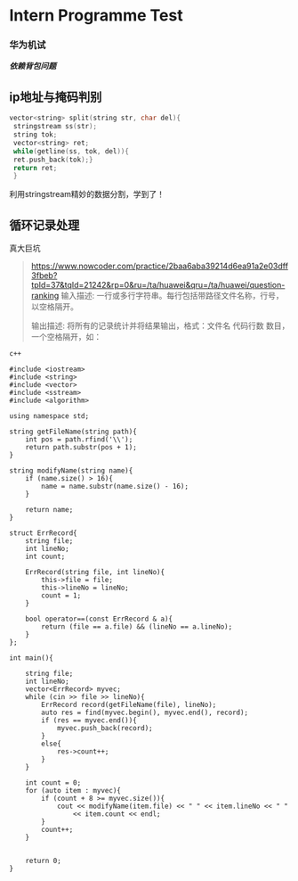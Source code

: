 # Intern Programme Test 


### 华为机试 
***依赖背包问题***


ip地址与掩码判别
--------------
```C++
vector<string> split(string str, char del){
 stringstream ss(str);
 string tok;
 vector<string> ret;
 while(getline(ss, tok, del)){
 ret.push_back(tok);}
 return ret;
 }
 ```
 
 利用stringstream精妙的数据分割，学到了！

循环记录处理
-----------
真大巨坑 
><https://www.nowcoder.com/practice/2baa6aba39214d6ea91a2e03dff3fbeb?tpId=37&tqId=21242&rp=0&ru=/ta/huawei&qru=/ta/huawei/question-ranking>
>输入描述:
>一行或多行字符串。每行包括带路径文件名称，行号，以空格隔开。
>
>输出描述:
>将所有的记录统计并将结果输出，格式：文件名 代码行数 数目，一个空格隔开，如：
>
```
c++
 
#include <iostream>
#include <string>
#include <vector>
#include <sstream>
#include <algorithm>
 
using namespace std;
 
string getFileName(string path){
    int pos = path.rfind('\\');
    return path.substr(pos + 1);
}
 
string modifyName(string name){
    if (name.size() > 16){
        name = name.substr(name.size() - 16);
    }
 
    return name;
}
 
struct ErrRecord{
    string file;
    int lineNo;
    int count;
 
    ErrRecord(string file, int lineNo){
        this->file = file;
        this->lineNo = lineNo;
        count = 1;
    }
 
    bool operator==(const ErrRecord & a){
        return (file == a.file) && (lineNo == a.lineNo);
    }
};
 
int main(){
 
    string file;
    int lineNo;
    vector<ErrRecord> myvec;
    while (cin >> file >> lineNo){
        ErrRecord record(getFileName(file), lineNo);
        auto res = find(myvec.begin(), myvec.end(), record);
        if (res == myvec.end()){
            myvec.push_back(record);
        }
        else{
            res->count++;
        }
    }
 
    int count = 0;
    for (auto item : myvec){
        if (count + 8 >= myvec.size()){
            cout << modifyName(item.file) << " " << item.lineNo << " "
                << item.count << endl;
        }
        count++;       
    }
 
     
    return 0;
}
```
